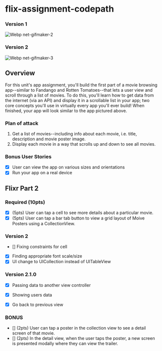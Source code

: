 # flix-assignment-codepath
### Version 1
![Webp net-gifmaker-2](https://user-images.githubusercontent.com/22626710/73881296-a952ff00-4825-11ea-9b28-59220425594d.gif)

### Version 2
![Webp net-gifmaker-3](https://user-images.githubusercontent.com/22626710/74200742-59ad7280-4c2d-11ea-83dd-8a400cb35230.gif)

## Overview
For this unit's app assignment, you'll build the first part of a movie browsing app--similar to Fandango and Rotten Tomatoes--that lets a user view and scroll through a list of movies. To do this, you'll learn how to get data from the internet (via an API) and display it in a scrollable list in your app; two core concepts you'll use in virtually every app you'll ever build! When finished, your app will look similar to the app pictured above.

### Plan of attack 
1. Get a list of movies--including info about each movie, i.e. title, description and movie poster image.
2. Display each movie in a way that scrolls up and down to see all movies.

### Bonus User Stories
- [X] User can view the app on various sizes and orientations
- [X] Run your app on a real device

## Flixr Part 2 
### Required (10pts)
- [X] (5pts) User can tap a cell to see more details about a particular movie.
- [X] (5pts) User can tap a bar tab button to view a grid layout of Moive Posters using a CollectionView. 

### Version 2
- [] Fixing constraints for cell
- [X] Finding appropriate font scale/size
- [X] UI change to UICollection instead of UITableView

### Version 2.1.0
- [X] Passing data to another view controller
- [X] Showing users data
- [X] Go back to previous view


### BONUS 
- [] (2pts) User can tap a poster in the collection view to see a detail screen of that movie.
- [] (2pts) In the detail view, when the user taps the poster, a new screen is presented modally where they can view the trailer.

